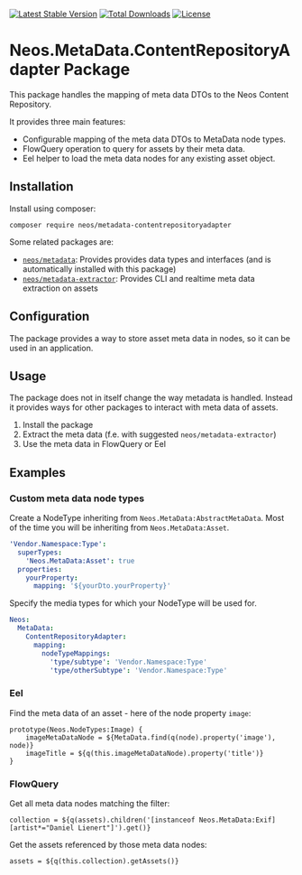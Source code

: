 [![Latest Stable Version](https://poser.pugx.org/neos/metadata-contentrepositoryadapter/v/stable)](https://packagist.org/packages/neos/metadata-contentrepositoryadapter)
[![Total Downloads](https://poser.pugx.org/neos/metadata-contentrepositoryadapter/downloads)](https://packagist.org/packages/neos/metadata-contentrepositoryadapter)
[![License](https://poser.pugx.org/neos/metadata-contentrepositoryadapter/license)](https://packagist.org/packages/neos/metadata-contentrepositoryadapter)

# Neos.MetaData.ContentRepositoryAdapter Package

This package handles the mapping of meta data DTOs to the Neos Content Repository.

It provides three main features:

* Configurable mapping of the meta data DTOs to MetaData node types.
* FlowQuery operation to query for assets by their meta data.
* Eel helper to load the meta data nodes for any existing asset object.

## Installation

Install using composer:

    composer require neos/metadata-contentrepositoryadapter  

Some related packages are:

- [`neos/metadata`](https://github.com/neos/metadata): Provides provides data types and interfaces
  (and is automatically installed with this package)
- [`neos/metadata-extractor`](https://github.com/neos/metadata-extractor): Provides CLI and realtime
  meta data extraction on assets

## Configuration

The package provides a way to store asset meta data in nodes, so it can be used in an application.

## Usage

The package does not in itself change the way metadata is handled. Instead it provides ways for
other packages to interact with meta data of assets.

1. Install the package
2. Extract the meta data (f.e. with suggested `neos/metadata-extractor`)
3. Use the meta data in FlowQuery or Eel

## Examples

### Custom meta data node types

Create a NodeType inheriting from `Neos.MetaData:AbstractMetaData`. Most of the time you will be
inheriting from `Neos.MetaData:Asset`.

```yaml
'Vendor.Namespace:Type':
  superTypes:
    'Neos.MetaData:Asset': true
  properties:
    yourProperty:
      mapping: '${yourDto.yourProperty}'
```

Specify the media types for which your NodeType will be used for.

```yaml
Neos:
  MetaData:
    ContentRepositoryAdapter:
      mapping:
        nodeTypeMappings:
          'type/subtype': 'Vendor.Namespace:Type'
          'type/otherSubtype': 'Vendor.Namespace:Type'
```

### Eel

Find the meta data of an asset - here of the node property `image`:

```
prototype(Neos.NodeTypes:Image) {
    imageMetaDataNode = ${MetaData.find(q(node).property('image'), node)}
    imageTitle = ${q(this.imageMetaDataNode).property('title')}
}
```

### FlowQuery

Get all meta data nodes matching the filter:

    collection = ${q(assets).children('[instanceof Neos.MetaData:Exif][artist*="Daniel Lienert"]').get()}

Get the assets referenced by those meta data nodes:

    assets = ${q(this.collection).getAssets()}
